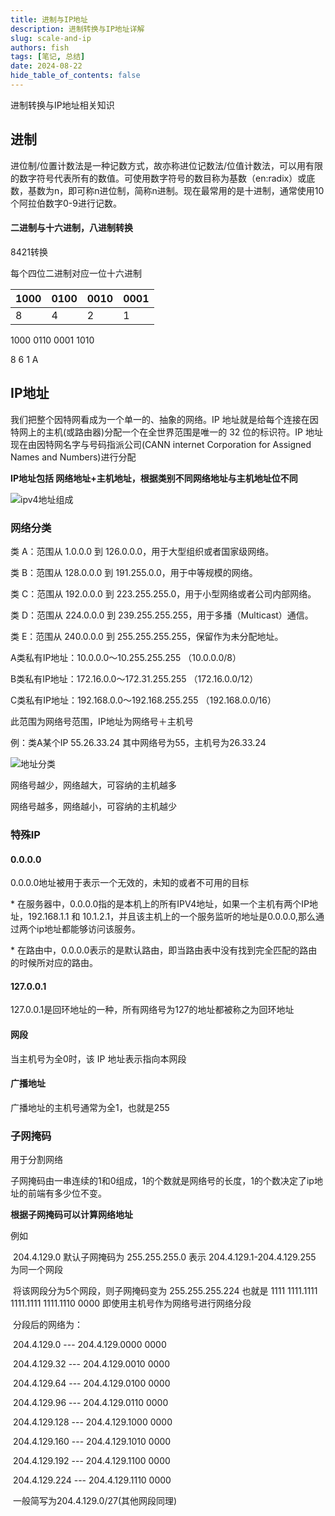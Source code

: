 ```yaml
---
title: 进制与IP地址
description: 进制转换与IP地址详解
slug: scale-and-ip
authors: fish
tags: [笔记, 总结]
date: 2024-08-22
hide_table_of_contents: false
---
```


进制转换与IP地址相关知识

<!-- truncate -->

## 进制

进位制/位置计数法是一种记数方式，故亦称进位记数法/位值计数法，可以用有限的数字符号代表所有的数值。可使用数字符号的数目称为基数（en:radix）或底数，基数为n，即可称n进位制，简称n进制。现在最常用的是十进制，通常使用10个阿拉伯数字0-9进行记数。

#### 二进制与十六进制，八进制转换

8421转换

每个四位二进制对应一位十六进制

| 1000 | 0100 | 0010 | 0001 |
| ---- | ---- | ---- | ---- |
| 8    | 4    | 2    | 1    |

1000  0110 0001 1010

  8          6       1         A

## IP地址

我们把整个因特网看成为一个单一的、抽象的网络。IP 地址就是给每个连接在因特网上的主机(或路由器)分配一个在全世界范围是唯一的 32 位的标识符。IP 地址现在由因特网名字与号码指派公司(CANN internet Corporation for Assigned Names and Numbers)进行分配

**IP地址包括 网络地址+主机地址，根据类别不同网络地址与主机地址位不同**

![ipv4地址组成](https://pic.imgdb.cn/item/66c724d5d9c307b7e9eb6e57.png)

### 网络分类

类 A：范围从 1.0.0.0 到 126.0.0.0，用于大型组织或者国家级网络。

类 B：范围从 128.0.0.0 到 191.255.0.0，用于中等规模的网络。

类 C：范围从 192.0.0.0 到 223.255.255.0，用于小型网络或者公司内部网络。

类 D：范围从 224.0.0.0 到 239.255.255.255，用于多播（Multicast）通信。

类 E：范围从 240.0.0.0 到 255.255.255.255，保留作为未分配地址。



A类私有IP地址：10.0.0.0～10.255.255.255  （10.0.0.0/8）

B类私有IP地址：172.16.0.0～172.31.255.255  （172.16.0.0/12）

C类私有IP地址：192.168.0.0～192.168.255.255  （192.168.0.0/16）



此范围为网络号范围，IP地址为网络号＋主机号

例：类A某个IP 55.26.33.24    其中网络号为55，主机号为26.33.24

![地址分类](https://pic.imgdb.cn/item/66c7253dd9c307b7e9ebb5d9.png)

网络号越少，网络越大，可容纳的主机越多

网络号越多，网络越小，可容纳的主机越少

### 特殊IP

#### 0.0.0.0

0.0.0.0地址被用于表示一个无效的，未知的或者不可用的目标

\* 在服务器中，0.0.0.0指的是本机上的所有IPV4地址，如果一个主机有两个IP地址，192.168.1.1 和 10.1.2.1，并且该主机上的一个服务监听的地址是0.0.0.0,那么通过两个ip地址都能够访问该服务。 

\* 在路由中，0.0.0.0表示的是默认路由，即当路由表中没有找到完全匹配的路由的时候所对应的路由。

#### 127.0.0.1

127.0.0.1是回环地址的一种，所有网络号为127的地址都被称之为回环地址

#### 网段

当主机号为全0时，该 IP 地址表示指向本网段

#### 广播地址

广播地址的主机号通常为全1，也就是255

### 子网掩码

用于分割网络

子网掩码由一串连续的1和0组成，1的个数就是网络号的长度，1的个数决定了ip地址的前端有多少位不变。

**根据子网掩码可以计算网络地址**

例如

​	204.4.129.0  默认子网掩码为 255.255.255.0 表示 204.4.129.1-204.4.129.255 为同一个网段

​	将该网段分为5个网段，则子网掩码变为 255.255.255.224 也就是 1111 1111.1111 1111.1111 1111.1110 0000 即使用主机号作为网络号进行网络分段 

​		分段后的网络为：

​				204.4.129.0 --- 204.4.129.0000 0000

​				204.4.129.32 --- 204.4.129.0010 0000

​				204.4.129.64 --- 204.4.129.0100 0000

​				204.4.129.96 --- 204.4.129.0110 0000

​				204.4.129.128 --- 204.4.129.1000 0000

​				204.4.129.160 --- 204.4.129.1010 0000

​				204.4.129.192 --- 204.4.129.1100 0000

​				204.4.129.224 --- 204.4.129.1110 0000

​		一般简写为204.4.129.0/27(其他网段同理)

